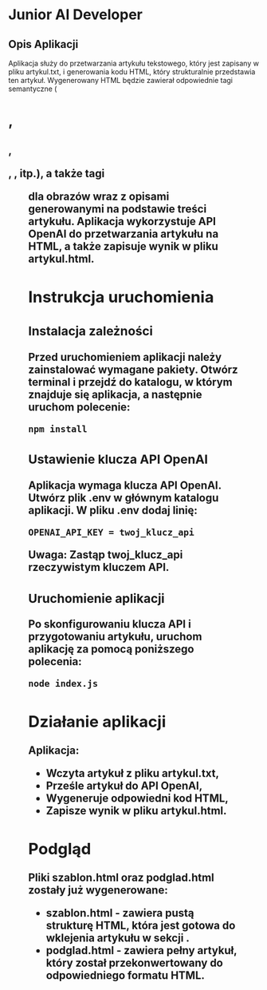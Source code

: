 # Junior AI Developer

## Opis Aplikacji

Aplikacja służy do przetwarzania artykułu tekstowego, który jest zapisany w pliku artykul.txt, i generowania kodu HTML, który strukturalnie przedstawia ten artykuł. Wygenerowany HTML będzie zawierał odpowiednie tagi semantyczne (<h1>, <h2>, <p>, <img>, itp.), a także tagi <figure> dla obrazów wraz z opisami generowanymi na podstawie treści artykułu. Aplikacja wykorzystuje API OpenAI do przetwarzania artykułu na HTML, a także zapisuje wynik w pliku artykul.html.


## Instrukcja uruchomienia

### Instalacja zależności

Przed uruchomieniem aplikacji należy zainstalować wymagane pakiety. Otwórz terminal i przejdź do katalogu, w którym znajduje się aplikacja, a następnie uruchom polecenie:

```bash
npm install
```

### Ustawienie klucza API OpenAI

Aplikacja wymaga klucza API OpenAI. Utwórz plik .env w głównym katalogu aplikacji. W pliku .env dodaj linię:

```bash
OPENAI_API_KEY = twoj_klucz_api
```

Uwaga: Zastąp twoj_klucz_api rzeczywistym kluczem API.

### Uruchomienie aplikacji

Po skonfigurowaniu klucza API i przygotowaniu artykułu, uruchom aplikację za pomocą poniższego polecenia:

```bash
node index.js
```

## Działanie aplikacji

Aplikacja:

- Wczyta artykuł z pliku artykul.txt,
- Prześle artykuł do API OpenAI,
- Wygeneruje odpowiedni kod HTML,
- Zapisze wynik w pliku artykul.html.

## Podgląd

Pliki szablon.html oraz podglad.html zostały już wygenerowane:

- szablon.html - zawiera pustą strukturę HTML, która jest gotowa do wklejenia artykułu w sekcji <body>.
- podglad.html - zawiera pełny artykuł, który został przekonwertowany do odpowiedniego formatu HTML. 
